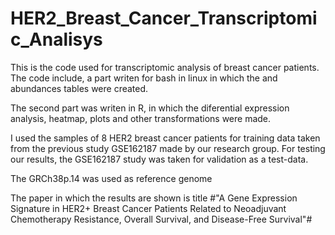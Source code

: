 # HER2_Breast_Cancer_Transcriptomic_Analisys
This is the code used for transcriptomic analysis of breast cancer patients. The code include, a part writen for bash in linux in which the
and abundances tables were created.

The second part was writen in R, in which the diferential expression analysis, heatmap, plots and other transformations were made.

I used the samples of 8 HER2 breast cancer patients for training data taken from the previous study GSE162187 made by our research group. For testing our results, the GSE162187 study was taken for validation as a test-data.

The GRCh38p.14 was used as reference genome

The paper in which the results are shown is title #"A Gene Expression Signature in HER2+ Breast Cancer Patients Related to Neoadjuvant Chemotherapy Resistance, Overall Survival, and Disease-Free Survival"#
